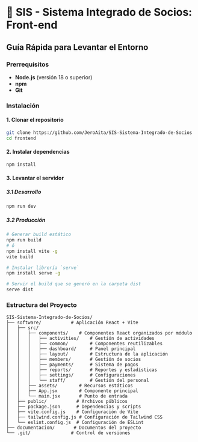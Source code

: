 # 🚀 SIS - Sistema Integrado de Socios: Front-end

## Guía Rápida para Levantar el Entorno

### Prerrequisitos
- **Node.js** (versión 18 o superior)
- **npm** 
- **Git**

### Instalación

#### 1. Clonar el repositorio
```bash
git clone https://github.com/JeroAita/SIS-Sistema-Integrado-de-Socios
cd frontend
```

#### 2. Instalar dependencias
```bash
npm install
```

#### 3. Levantar el servidor
##### 3.1 Desarrollo
```bash
npm run dev
```
##### 3.2 Producción
```bash
# Generar build estático
npm run build
# ó
npm install vite -g
vite build

# Instalar librería `serve` 
npm install serve -g

# Servir el build que se generó en la carpeta dist
serve dist
```

### Estructura del Proyecto
```
SIS-Sistema-Integrado-de-Socios/
├── software/           # Aplicación React + Vite
│   ├── src/
│   │   ├── components/    # Componentes React organizados por módulo
│   │   │   ├── activities/    # Gestión de actividades
│   │   │   ├── common/        # Componentes reutilizables
│   │   │   ├── dashboard/     # Panel principal
│   │   │   ├── layout/        # Estructura de la aplicación
│   │   │   ├── members/       # Gestión de socios
│   │   │   ├── payments/      # Sistema de pagos
│   │   │   ├── reports/       # Reportes y estadísticas
│   │   │   ├── settings/      # Configuraciones
│   │   │   └── staff/         # Gestión del personal
│   │   ├── assets/        # Recursos estáticos
│   │   ├── App.jsx        # Componente principal
│   │   └── main.jsx       # Punto de entrada
│   ├── public/           # Archivos públicos
│   ├── package.json      # Dependencias y scripts
│   ├── vite.config.js    # Configuración de Vite
│   ├── tailwind.config.js # Configuración de Tailwind CSS
│   └── eslint.config.js  # Configuración de ESLint
├── documentacion/       # Documentos del proyecto
└── .git/               # Control de versiones
```

